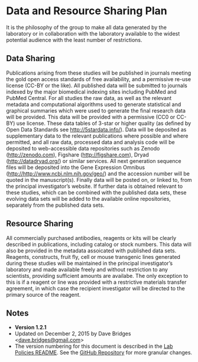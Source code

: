 Data and Resource Sharing Plan
==============================

It is the philosophy of the group to make all data generated by the
laboratory or in collaboration with the laboratory available to the
widest potential audience with the least number of restrictions.

Data Sharing
------------

Publications arising from these studies will be published in journals
meeting the gold open access standards of free availability, and a
permissive re-use license (CC-BY or the like). All published data will
be submitted to journals indexed by the major biomedical indexing sites
including PubMed and PubMed Central. For all studies the raw data, as
well as the relevant metadata and computational algorithms used to
generate statistical and graphical summaries which were used to generate
the final research data will be provided. This data will be provided
with a permissive (CC0 or CC-BY) use license. These data tables of
3-star or higher quality (as defined by Open Data Standards see
<http://5stardata.info/>). Data will be deposited as supplementary data
to the relevant publications where possible and where permitted, and all
raw data, processed data and analysis code will be deposited to
web-accessible data repositories such as Zenodo (<http://zenodo.com>),
Figshare (<http://figshare.com>), Dryad (<http://datadryad.org/>) or
similar services. All next generation sequence files will be deposited
into the Gene Expression Omnibus
(<http://http://www.ncbi.nlm.nih.gov/geo/>) and the accession number
will be quoted in the manuscript(s). Finally data will be posted on, or
linked to, from the principal investigator’s website. If further data is
obtained relevant to these studies, which can be combined with the
published data sets, these evolving data sets will be added to the
available online repositories, separately from the published data sets.

Resource Sharing
----------------

All commercially purchased antibodies, reagents or kits will be clearly
described in publications, including catalog or stock numbers. This data
will also be provided in the metadata assoicated with published data
sets. Reagents, constructs, fruit fly, cell or mouse transgenic lines
generated during these studies will be maintained in the principal
investigator’s laboratory and made available freely and without
restriction to any scientists, providing sufficient amounts are
availabe. The only exception to this is if a reagent or line was
provided with a restrictive materials transfer agreement, in which case
the recipient investigator will be directed to the primary source of the
reagent.

Notes
-----

* **Version 1.2.1**
* Updated on December 2, 2015 by Dave Bridges <<dave.bridges@gmail.com>>
* The version numbering for this document is described in the [Lab
    Policies README](https://github.com/BridgesLab/Lab-Documents/blob/master/Lab%20Policies/README.rst).
    See the [GitHub Repository](https://github.com/BridgesLab/Lab-Documents/blob/master/Lab%20Policies/data-resource-sharing.rst)
    for more granular changes.

